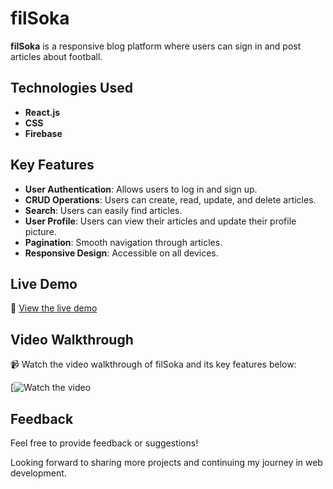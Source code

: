 # filSoka

**filSoka** is a responsive blog platform where users can sign in and post articles about football.

## Technologies Used

- **React.js**
- **CSS**
- **Firebase**

## Key Features

- **User Authentication**: Allows users to log in and sign up.
- **CRUD Operations**: Users can create, read, update, and delete articles.
- **Search**: Users can easily find articles.
- **User Profile**: Users can view their articles and update their profile picture.
- **Pagination**: Smooth navigation through articles.
- **Responsive Design**: Accessible on all devices.

## Live Demo

🔗 [View the live demo](https://filsoka.vercel.app/)

## Video Walkthrough

📹 Watch the video walkthrough of filSoka and its key features below:

[![Watch the video](https://www.linkedin.com/posts/moamen-megahed_react-webdevelopment-firstproject-activity-7225537035225239555-U8ZY/)

## Feedback

Feel free to provide feedback or suggestions!

Looking forward to sharing more projects and continuing my journey in web development.
